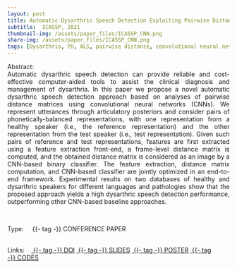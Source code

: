 ```yaml
---
layout: post
title: Automatic Dysarthric Speech Detection Exploiting Pairwise Distance-Based Convolutional Neural Networks 
subtitle:  ICASSP, 2021
thumbnail-img: /assets/paper_files/ICASSP_CNN.png
share-img: /assets/paper_files/ICASSP_CNN.png
tags: [Dysarthria, PD, ALS, pairwise distance, convolutional neural network]
---
```


<p align="justify">
Abstract:<br />
Automatic dysarthric speech detection can provide reliable and cost-effective computer-aided tools to assist the clinical diagnosis and management of dysarthria. In this paper we propose a novel automatic dysarthric speech detection approach based on analyses of pairwise distance matrices using convolutional neural networks (CNNs). We represent utterances through articulatory posteriors and consider pairs of phonetically-balanced representations, with one representation from a healthy speaker (i.e., the reference representation) and the other representation from the test speaker (i.e., test representation). Given such pairs of reference and test representations, features are first extracted using a feature extraction front-end, a frame-level distance matrix is computed, and the obtained distance matrix is considered as an image by a CNN-based binary classifier. The feature extraction, distance matrix computation, and CNN-based classifier are jointly optimized in an end-to-end framework. Experimental results on two databases of healthy and dysarthric speakers for different languages and pathologies show that the proposed approach yields a high dysarthric speech detection performance, outperforming other CNN-based baseline approaches.
</p>

<br />


<span>Type:&nbsp;&nbsp;&nbsp;</span>
<a class="btn btn-outline-success"><i class="fas fa-book-open" aria-hidden="true"></i>&nbsp;{{- tag -}}&nbsp;CONFERENCE PAPER</a>
<br />
<br />

<span>Links:&nbsp;&nbsp;&nbsp;</span>
<a href="https://ieeexplore.ieee.org/abstract/document/9413922" class="btn btn-outline-success"><i class="fas fa-link" aria-hidden="true"></i>&nbsp;{{- tag -}}&nbsp;DOI</a>
<a href="https://github.com/PJanbakhshi/Pjanbakhshi.github.io/blob/master/docs/ICASSP_2021.pdf" class="btn btn-outline-success"><i class="far fa-file-pdf" aria-hidden="true"></i>&nbsp;{{- tag -}}&nbsp;SLIDES</a>
<a href="https://github.com/PJanbakhshi/Pjanbakhshi.github.io/blob/master/docs/ICASSP2021_poster.pdf" class="btn btn-outline-success"><i class="far fa-file-pdf" aria-hidden="true"></i>&nbsp;{{- tag -}}&nbsp;POSTER</a>
<a href="" class="btn btn-outline-success"><i class="fas fa-code" aria-hidden="true"></i>&nbsp;{{- tag -}}&nbsp;CODES</a>

<!--
<a href="https://ieeexplore.ieee.org/abstract/document/9054765" class="btn btn-outline-success"><i class="fas fa-link" aria-hidden="true"></i>&nbsp;{{- tag -}}&nbsp;DOI</a>
<a href="https://github.com/PJanbakhshi/Pjanbakhshi.github.io/blob/master/docs/PESTO-S_slides.pdf" class="btn btn-outline-success"><i class="far fa-file-pdf" aria-hidden="true"></i>&nbsp;{{- tag -}}&nbsp;SLIDES</a>
-->



